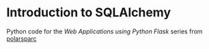# Introduction to SQLAlchemy

Python code for the *Web Applications using Python Flask* series from [polarsparc](https://www.polarsparc.com)
